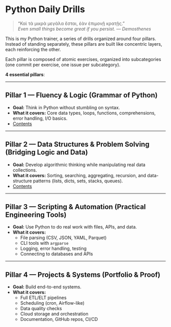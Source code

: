 # Python Daily Drills

> “Καὶ τὰ μικρὰ μεγάλα ἔσται, ἐὰν ἐπιμονῇ κρατῇς.”  
> *Even small things become great if you persist.* — *Demosthenes*  

This is my Python trainer, a series of drills organized around four pillars.  
Instead of standing separately, these pillars are built like concentric layers, each reinforcing the other.  

Each pillar is composed of atomic exercises, organized into subcategories (one commit per exercise, one issue per subcategory).  

**4 essential pillars**:

---

## Pillar 1 — Fluency & Logic (Grammar of Python)
- **Goal:** Think in Python without stumbling on syntax.  
- **What it covers:** Core data types, loops, functions, comprehensions, error handling, I/O basics.  
- [Contents](pillar1/README.md)

---

## Pillar 2 — Data Structures & Problem Solving (Bridging Logic and Data)
- **Goal:** Develop algorithmic thinking while manipulating real data collections.  
- **What it covers:** Sorting, searching, aggregating, recursion, and data-structure patterns (lists, dicts, sets, stacks, queues).  
- [Contents](pillar2/README.md)

---

## Pillar 3 — Scripting & Automation (Practical Engineering Tools)
- **Goal:** Use Python to do real work with files, APIs, and data.  
- **What it covers:**  
  - File parsing (CSV, JSON, YAML, Parquet)  
  - CLI tools with `argparse`  
  - Logging, error handling, testing  
  - Connecting to databases and APIs  

---

## Pillar 4 — Projects & Systems (Portfolio & Proof)
- **Goal:** Build end-to-end systems.  
- **What it covers:**  
  - Full ETL/ELT pipelines  
  - Scheduling (cron, Airflow-like)  
  - Data quality checks  
  - Cloud storage and orchestration  
  - Documentation, GitHub repos, CI/CD  